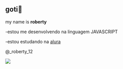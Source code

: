 ## goti🤘

my name is **roberty**

-estou me desenvolvendo na linguagem JAVASCRIPT

-estou estudando na [alura](https://www.alura.com.br)

@_roberty_12

![](https://media1.tenor.com/m/XzavsCVReNsAAAAd/say-what.gif)


